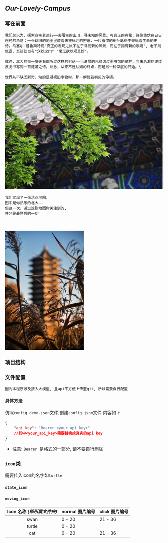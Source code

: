 ## *Our-Lovely-Campus*

### 写在前面
    我们总以为，探索意味着远行——去陌生的山川，寻未知的风景。可真正的奥秘，往往蛰伏在日日途经的角落：一张翻旧的地图里藏着未被标注的密道，一片看惯的树叶脉络中蜿蜒着生命的史诗。马塞尔·普鲁斯特说"真正的发现之旅不在于寻找新的风景，而在于拥有新的眼睛", 老子则低语，至简处自有"众妙之门" "常无欲以观其妙"。

    或许，北大的每一块砖石都听过这样的对话——当清晨的光斜切过图书馆的廊柱，当未名湖的波纹反复书写同一首涟漪之诗。熟悉，从来不是认知的终点，而是另一种深度的开始。\

    世界从不缺乏新奇，缺的是凝视旧事物时，那一瞬恍若初见的停顿。


![](readme\2.jpg)

    我们实现了一张活点地图，  
    图中是你熟悉的北大——  
    但这一次，透过这张地图你关注到的,   
    并非是最熟悉的一切  
<br><br>
<img src="readme/1.jpg" alt="图片描述" width="50%">
### 项目结构


### 文件配置

    因为本程序涉及接入大模型, 且api不方便上传至git, 所以需要自行配置

#### 具体方法

仿照`config_demo.json`文件,创建`config.json`文件
内容如下
```json
{
    "api_key": "Bearer <your_api_key>" 
    //其中<your_api_key>需要替换成真实的api key
}
```
* 注意: `Bearer `是格式的一部分, 请不要自行删除

### `icon`类
需要传入icon的名字如`turtle`
#### `state_icon`

#### `moving_icon`


Icon 名称 *(即所属文件夹)* |    normal 图片编号 |      click 图片编号
:-----------------------:|--------------------|------------------
swan               | 0 - 20             | 21 - 36 
turtle             | 0 - 20             |
cat                | 0 - 20             | 21 - 36 